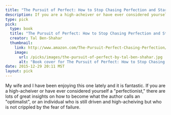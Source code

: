 ```yaml
---
title: "The Pursuit of Perfect: How to Stop Chasing Perfection and Start Living a Richer, Happier Life"
description: If you are a high-acheiver or have ever considered yourself a "perfectionist," there are lots of great insights on how to get those crippling perfectionistic tendencies under control.
type: pick
pick:
  type: book
  title: "The Pursuit of Perfect: How to Stop Chasing Perfection and Start Living a Richer, Happier Life"
  creator: Tal Ben-Shahar
  thumbnail:
    link: http://www.amazon.com/The-Pursuit-Perfect-Chasing-Perfection/dp/0071608826
    image:
      url: /picks/images/the-pursuit-of-perfect-by-tal-ben-shahar.jpg
      alt: "Book cover for The Pursuit of Perfect: How to Stop Chasing Perfection and Start Living a Richer, Happier Life"
date: 2015-12-29 20:11 MST
layout: pick
---
```


My wife and I have been enjoying this one lately and it is fantastic. If you are a high-acheiver or have ever considered yourself a "perfectionist," there are lots of great insights on how to become what the author calls an "optimalist", or an individual who is still driven and high-acheiving but who is not crippled by the fear of failure.
